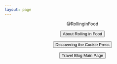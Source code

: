 ```yaml
---
layout: page
---
```

<center>@RollinginFood

<button name="button" onclick="http://rollwithmicole.com/rollinginfood">About Rolling in Food</button>

<button name="button" onclick="http://rollwithmicole.com/rollinginfood/posts/2019/">Discovering the Cookie Press</button>  

<button name="button" onclick="http://rollwithmicole.com">Travel Blog Main Page</button>

</center>
